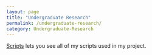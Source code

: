 ```yaml
---
layout: page
title: "Undergraduate Research"
permalink: /undergraduate-research/
category: Undergraduate-Research
---
```

[Scripts](gilliantorrencemyers-droid.github.io/scripts) lets you see all of my scripts used in my project.


